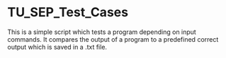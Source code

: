 # TU_SEP_Test_Cases
This is a simple script which tests a program depending on input commands. It compares the output of a program to a predefined correct output which is saved in a .txt file.
